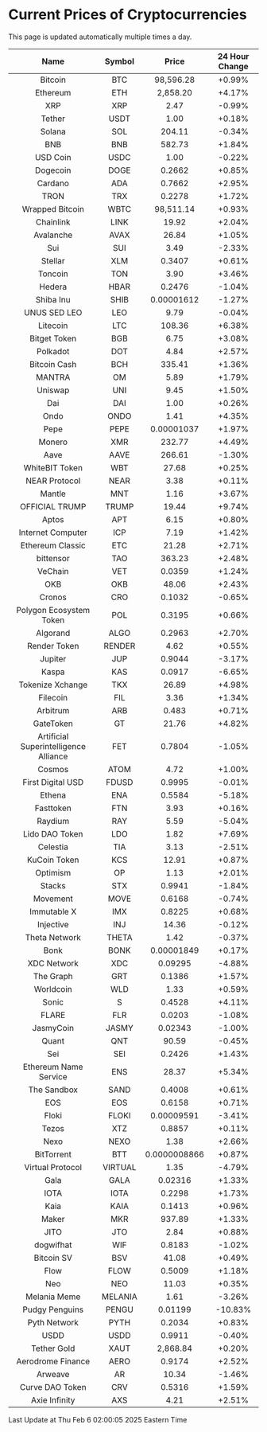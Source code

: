 # Current Prices of Cryptocurrencies
This page is updated automatically multiple times a day.

| Name | Symbol | Price | 24 Hour Change |
| :---: |:---:| :---: | :---: |
| Bitcoin | BTC | 98,596.28 | +0.99% |
| Ethereum | ETH | 2,858.20 | +4.17% |
| XRP | XRP | 2.47 | -0.99% |
| Tether | USDT | 1.00 | +0.18% |
| Solana | SOL | 204.11 | -0.34% |
| BNB | BNB | 582.73 | +1.84% |
| USD Coin | USDC | 1.00 | -0.22% |
| Dogecoin | DOGE | 0.2662 | +0.85% |
| Cardano | ADA | 0.7662 | +2.95% |
| TRON | TRX | 0.2278 | +1.72% |
| Wrapped Bitcoin | WBTC | 98,511.14 | +0.93% |
| Chainlink | LINK | 19.92 | +2.04% |
| Avalanche | AVAX | 26.84 | +1.05% |
| Sui | SUI | 3.49 | -2.33% |
| Stellar | XLM | 0.3407 | +0.61% |
| Toncoin | TON | 3.90 | +3.46% |
| Hedera | HBAR | 0.2476 | -1.04% |
| Shiba Inu | SHIB | 0.00001612 | -1.27% |
| UNUS SED LEO | LEO | 9.79 | -0.04% |
| Litecoin | LTC | 108.36 | +6.38% |
| Bitget Token | BGB | 6.75 | +3.08% |
| Polkadot | DOT | 4.84 | +2.57% |
| Bitcoin Cash | BCH | 335.41 | +1.36% |
| MANTRA | OM | 5.89 | +1.79% |
| Uniswap | UNI | 9.45 | +1.50% |
| Dai | DAI | 1.00 | +0.26% |
| Ondo | ONDO | 1.41 | +4.35% |
| Pepe | PEPE | 0.00001037 | +1.97% |
| Monero | XMR | 232.77 | +4.49% |
| Aave | AAVE | 266.61 | -1.30% |
| WhiteBIT Token | WBT | 27.68 | +0.25% |
| NEAR Protocol | NEAR | 3.38 | +0.11% |
| Mantle | MNT | 1.16 | +3.67% |
| OFFICIAL TRUMP | TRUMP | 19.44 | +9.74% |
| Aptos | APT | 6.15 | +0.80% |
| Internet Computer | ICP | 7.19 | +1.42% |
| Ethereum Classic | ETC | 21.28 | +2.71% |
| bittensor | TAO | 363.23 | +2.48% |
| VeChain | VET | 0.0359 | +1.24% |
| OKB | OKB | 48.06 | +2.43% |
| Cronos | CRO | 0.1032 | -0.65% |
| Polygon Ecosystem Token | POL | 0.3195 | +0.66% |
| Algorand | ALGO | 0.2963 | +2.70% |
| Render Token | RENDER | 4.62 | +0.55% |
| Jupiter | JUP | 0.9044 | -3.17% |
| Kaspa | KAS | 0.0917 | -6.65% |
| Tokenize Xchange | TKX | 26.89 | +4.98% |
| Filecoin | FIL | 3.36 | +1.34% |
| Arbitrum | ARB | 0.483 | +0.71% |
| GateToken | GT | 21.76 | +4.82% |
| Artificial Superintelligence Alliance | FET | 0.7804 | -1.05% |
| Cosmos | ATOM | 4.72 | +1.00% |
| First Digital USD | FDUSD | 0.9995 | -0.01% |
| Ethena | ENA | 0.5584 | -5.18% |
| Fasttoken | FTN | 3.93 | +0.16% |
| Raydium | RAY | 5.59 | -5.04% |
| Lido DAO Token | LDO | 1.82 | +7.69% |
| Celestia | TIA | 3.13 | -2.51% |
| KuCoin Token | KCS | 12.91 | +0.87% |
| Optimism | OP | 1.13 | +2.01% |
| Stacks | STX | 0.9941 | -1.84% |
| Movement | MOVE | 0.6168 | -0.74% |
| Immutable X | IMX | 0.8225 | +0.68% |
| Injective | INJ | 14.36 | -0.12% |
| Theta Network | THETA | 1.42 | -0.37% |
| Bonk | BONK | 0.00001849 | +0.17% |
| XDC Network | XDC | 0.09295 | -4.88% |
| The Graph | GRT | 0.1386 | +1.57% |
| Worldcoin | WLD | 1.33 | +0.59% |
| Sonic | S | 0.4528 | +4.11% |
| FLARE | FLR | 0.0203 | -1.08% |
| JasmyCoin | JASMY | 0.02343 | -1.00% |
| Quant | QNT | 90.59 | -0.45% |
| Sei | SEI | 0.2426 | +1.43% |
| Ethereum Name Service | ENS | 28.37 | +5.34% |
| The Sandbox | SAND | 0.4008 | +0.61% |
| EOS | EOS | 0.6158 | +0.71% |
| Floki | FLOKI | 0.00009591 | -3.41% |
| Tezos | XTZ | 0.8857 | +0.11% |
| Nexo | NEXO | 1.38 | +2.66% |
| BitTorrent | BTT | 0.0000008866 | +0.87% |
| Virtual Protocol | VIRTUAL | 1.35 | -4.79% |
| Gala | GALA | 0.02316 | +1.33% |
| IOTA | IOTA | 0.2298 | +1.73% |
| Kaia | KAIA | 0.1413 | +0.96% |
| Maker | MKR | 937.89 | +1.33% |
| JITO | JTO | 2.84 | +0.88% |
| dogwifhat | WIF | 0.8183 | -1.02% |
| Bitcoin SV | BSV | 41.08 | +0.49% |
| Flow | FLOW | 0.5009 | +1.18% |
| Neo | NEO | 11.03 | +0.35% |
| Melania Meme | MELANIA | 1.61 | -3.26% |
| Pudgy Penguins | PENGU | 0.01199 | -10.83% |
| Pyth Network | PYTH | 0.2034 | +0.83% |
| USDD | USDD | 0.9911 | -0.40% |
| Tether Gold | XAUT | 2,868.84 | +0.20% |
| Aerodrome Finance | AERO | 0.9174 | +2.52% |
| Arweave | AR | 10.34 | -1.46% |
| Curve DAO Token | CRV | 0.5316 | +1.59% |
| Axie Infinity | AXS | 4.21 | +2.51% |

Last Update at Thu Feb  6 02:00:05 2025 Eastern Time